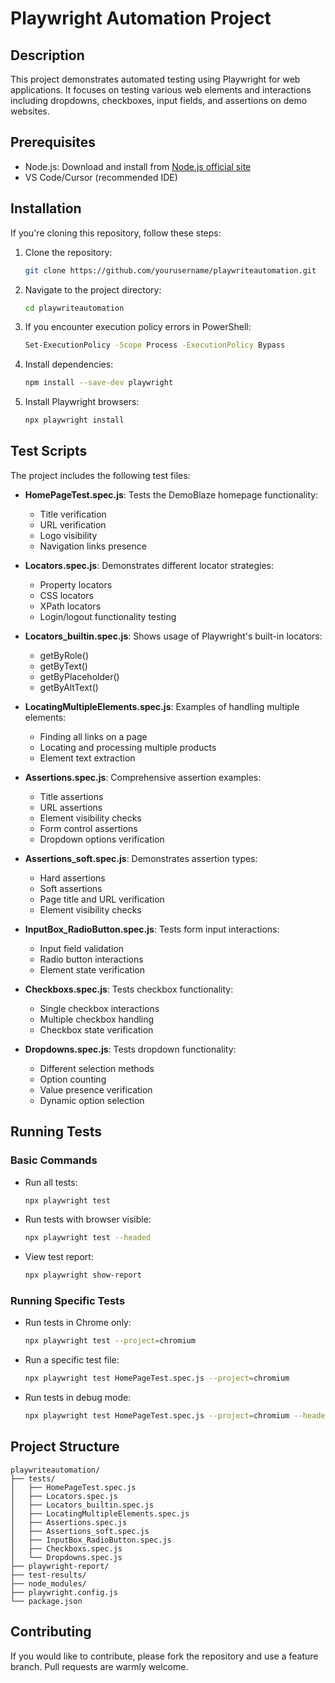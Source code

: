 # Playwright Automation Project

## Description

This project demonstrates automated testing using Playwright for web applications. It focuses on testing various web elements and interactions including dropdowns, checkboxes, input fields, and assertions on demo websites.

## Prerequisites

- Node.js: Download and install from [Node.js official site](https://nodejs.org/en/download/)
- VS Code/Cursor (recommended IDE)

## Installation

If you're cloning this repository, follow these steps:

1. Clone the repository:
   ```bash
   git clone https://github.com/yourusername/playwriteautomation.git
   ```

2. Navigate to the project directory:
   ```bash
   cd playwriteautomation
   ```

3. If you encounter execution policy errors in PowerShell:
   ```bash
   Set-ExecutionPolicy -Scope Process -ExecutionPolicy Bypass
   ```

4. Install dependencies:
   ```bash
   npm install --save-dev playwright
   ```

5. Install Playwright browsers:
   ```bash
   npx playwright install
   ```

## Test Scripts

The project includes the following test files:

- **HomePageTest.spec.js**: Tests the DemoBlaze homepage functionality:
  - Title verification
  - URL verification
  - Logo visibility
  - Navigation links presence

- **Locators.spec.js**: Demonstrates different locator strategies:
  - Property locators
  - CSS locators
  - XPath locators
  - Login/logout functionality testing

- **Locators_builtin.spec.js**: Shows usage of Playwright's built-in locators:
  - getByRole()
  - getByText()
  - getByPlaceholder()
  - getByAltText()

- **LocatingMultipleElements.spec.js**: Examples of handling multiple elements:
  - Finding all links on a page
  - Locating and processing multiple products
  - Element text extraction

- **Assertions.spec.js**: Comprehensive assertion examples:
  - Title assertions
  - URL assertions
  - Element visibility checks
  - Form control assertions
  - Dropdown options verification

- **Assertions_soft.spec.js**: Demonstrates assertion types:
  - Hard assertions
  - Soft assertions
  - Page title and URL verification
  - Element visibility checks

- **InputBox_RadioButton.spec.js**: Tests form input interactions:
  - Input field validation
  - Radio button interactions
  - Element state verification

- **Checkboxs.spec.js**: Tests checkbox functionality:
  - Single checkbox interactions
  - Multiple checkbox handling
  - Checkbox state verification

- **Dropdowns.spec.js**: Tests dropdown functionality:
  - Different selection methods
  - Option counting
  - Value presence verification
  - Dynamic option selection

## Running Tests

### Basic Commands

- Run all tests:
  ```bash
  npx playwright test
  ```

- Run tests with browser visible:
  ```bash
  npx playwright test --headed
  ```

- View test report:
  ```bash
  npx playwright show-report
  ```

### Running Specific Tests

- Run tests in Chrome only:
  ```bash
  npx playwright test --project=chromium
  ```

- Run a specific test file:
  ```bash
  npx playwright test HomePageTest.spec.js --project=chromium
  ```

- Run tests in debug mode:
  ```bash
  npx playwright test HomePageTest.spec.js --project=chromium --headed --debug
  ```

## Project Structure

```
playwriteautomation/
├── tests/
│   ├── HomePageTest.spec.js
│   ├── Locators.spec.js
│   ├── Locators_builtin.spec.js
│   ├── LocatingMultipleElements.spec.js
│   ├── Assertions.spec.js
│   ├── Assertions_soft.spec.js
│   ├── InputBox_RadioButton.spec.js
│   ├── Checkboxs.spec.js
│   └── Dropdowns.spec.js
├── playwright-report/
├── test-results/
├── node_modules/
├── playwright.config.js
└── package.json

```

## Contributing

If you would like to contribute, please fork the repository and use a feature branch. Pull requests are warmly welcome.
